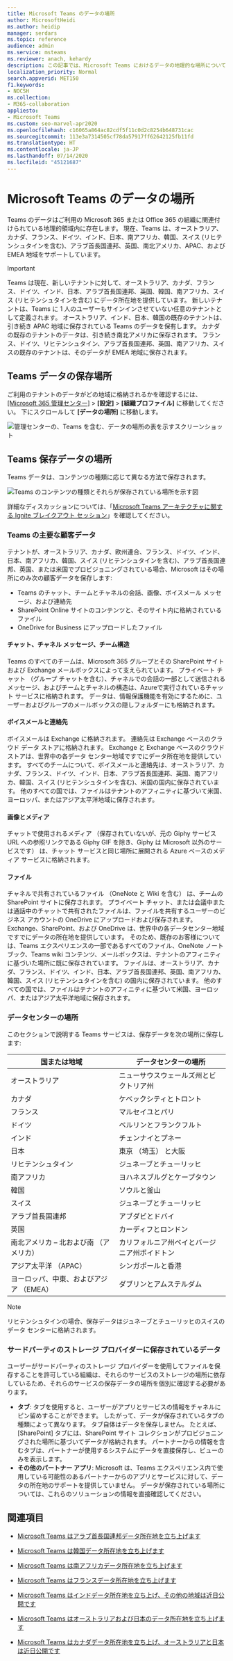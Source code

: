 ```yaml
---
title: Microsoft Teams のデータの場所
author: MicrosoftHeidi
ms.author: heidip
manager: serdars
ms.topic: reference
audience: admin
ms.service: msteams
ms.reviewer: anach, kehardy
description: この記事では、Microsoft Teams におけるデータの地理的な場所について説明します。
localization_priority: Normal
search.appverid: MET150
f1.keywords:
- NOCSH
ms.collection:
- M365-collaboration
appliesto:
- Microsoft Teams
ms.custom: seo-marvel-apr2020
ms.openlocfilehash: c16065a864ac82cdf5f11c0d2c8254b648731cac
ms.sourcegitcommit: 113e3a7314505cf78da57917ff62642125fb11fd
ms.translationtype: HT
ms.contentlocale: ja-JP
ms.lasthandoff: 07/14/2020
ms.locfileid: "45121687"
---
```

# <a name="location-of-data-in-microsoft-teams"></a>Microsoft Teams のデータの場所

Teams のデータはご利用の Microsoft 365 または Office 365 の組織に関連付けられている地理的領域内に存在します。 現在、Teams は、オーストラリア、カナダ、フランス、ドイツ、インド、日本、南アフリカ、韓国、スイス (リヒテンシュタインを含む)、アラブ首長国連邦、英国、南北アメリカ、APAC、および EMEA 地域をサポートしています。 

> [!IMPORTANT]
> Teams は現在、新しいテナントに対して、オーストラリア、カナダ、フランス、ドイツ、インド、日本、アラブ首長国連邦、英国、韓国、南アフリカ、スイス (リヒテンシュタインを含む) にデータ所在地を提供しています。
> 新しいテナントは、Teams に 1 人のユーザーもサインインさせていない任意のテナントとして定義されます。 オーストラリア、インド、日本、韓国の既存のテナントは、引き続き APAC 地域に保存されている Teams のデータを保有します。 カナダの既存のテナントのデータは、引き続き南北アメリカに保存されます。 フランス、ドイツ、リヒテンシュタイン、アラブ首長国連邦、英国、南アフリカ、スイスの既存のテナントは、そのデータが EMEA 地域に保存されます。

## <a name="where-your-teams-data-is-stored"></a>Teams データの保存場所

ご利用のテナントのデータがどの地域に格納されるかを確認するには、[[Microsoft 365 管理センター]](https://portal.office.com/adminportal/home) > **[設定]** > **[組織プロファイル]** に移動してください。 下にスクロールして **[データの場所]** に移動します。

![管理センターの、Teams を含む、データの場所の表を示すスクリーンショット](media/Overview_of_security_and_compliance_in_Microsoft_Teams_image5.png)

## <a name="location-of-teams-data-at-rest"></a>Teams 保存データの場所

Teams データは、コンテンツの種類に応じて異なる方法で保存されます。 

![Teams のコンテンツの種類とそれらが保存されている場所を示す図](media/location-of-data-storage-at-rest.png)

詳細なディスカッションについては、「[Microsoft Teams アーキテクチャに関する Ignite ブレイクアウト セッション](https://channel9.msdn.com/Events/Ignite/Microsoft-Ignite-Orlando-2017/BRK3071)」を確認してください。

### <a name="core-teams-customer-data"></a>Teams の主要な顧客データ

テナントが、オーストラリア、カナダ、欧州連合、フランス、ドイツ、インド、日本、南アフリカ、韓国、スイス (リヒテンシュタインを含む)、アラブ首長国連邦、英国、または米国でプロビジョニングされている場合、Microsoft はその場所にのみ次の顧客データを保存します:

- Teams のチャット、チームとチャネルの会話、画像、ボイスメール メッセージ、および連絡先
- SharePoint Online サイトのコンテンツと、そのサイト内に格納されているファイル
- OneDrive for Business にアップロードしたファイル

#### <a name="chat-channel-messages-team-structure"></a>チャット、チャネル メッセージ、チーム構造

Teams のすべてのチームは、Microsoft 365 グループとその SharePoint サイトおよび Exchange メールボックスによって支えられています。 プライベート チャット （グループ チャットを含む）、チャネルでの会話の一部として送信されるメッセージ、およびチームとチャネルの構造は、Azureで実行されているチャット サービスに格納されます。 データは、情報保護機能を有効にするために、ユーザーおよびグループのメールボックスの隠しフォルダーにも格納されます。

#### <a name="voicemail-and-contacts"></a>ボイスメールと連絡先

ボイスメールは Exchange に格納されます。 連絡先は Exchange ベースのクラウド データ ストアに格納されます。 Exchange と Exchange ベースのクラウド ストアは、世界中の各データ センター地域ですでにデータ所在地を提供しています。 すべてのチームについて、ボイスメールと連絡先は、オーストラリア、カナダ、フランス、ドイツ、インド、日本、アラブ首長国連邦、英国、南アフリカ、韓国、スイス (リヒテンシュタインを含む)、米国の国内に保存されています。 他のすべての国では、ファイルはテナントのアフィニティに基づいて米国、ヨーロッパ、またはアジア太平洋地域に保存されます。

#### <a name="images-and-media"></a>画像とメディア

チャットで使用されるメディア （保存されていないが、元の Giphy サービス URL への参照リンクである Giphy GIF を除き、Giphy は Microsoft 以外のサービスです） は、チャット サービスと同じ場所に展開される Azure ベースのメディア サービスに格納されます。

#### <a name="files"></a>ファイル

チャネルで共有されているファイル （OneNote と Wiki を含む） は、チームの SharePoint サイトに保存されます。 プライベート チャット、または会議中または通話中のチャットで共有されたファイルは、ファイルを共有するユーザーのビジネス アカウントの OneDrive にアップロードおよび保存されます。 Exchange、SharePoint、および OneDrive は、世界中の各データセンター地域ですでにデータの所在地を提供しています。 そのため、既存のお客様については、Teams エクスペリエンスの一部であるすべてのファイル、OneNote ノートブック、Teams wiki コンテンツ、メールボックスは、テナントのアフィニティに基づいた場所に既に保存されています。 ファイルは、オーストラリア、カナダ、フランス、ドイツ、インド、日本、アラブ首長国連邦、英国、南アフリカ、韓国、スイス (リヒテンシュタインを含む) の国内に保存されています。 他のすべての国では、ファイルはテナントのアフィニティに基づいて米国、ヨーロッパ、またはアジア太平洋地域に保存されます。

### <a name="datacenter-locations"></a>データセンターの場所

このセクションで説明する Teams サービスは、保存データを次の場所に保存します:

|国または地域  |データセンターの場所 |
|---------|---------|
|オーストラリア   |ニューサウスウェールズ州とビクトリア州         |
|カナダ    |ケベックシティとトロント         |
|フランス    |マルセイユとパリ         |
|ドイツ    |ベルリンとフランクフルト      |
|インド   |チェンナイとプネー        |
|日本    |東京 （埼玉） と大阪         |
|リヒテンシュタイン   |ジュネーブとチューリッヒ       |
|南アフリカ     |ヨハネスブルグとケープタウン         |
|韓国     |ソウルと釜山         |
|スイス    |ジュネーブとチューリッヒ       |
|アラブ首長国連邦     |アブダビとドバイ         |
|英国     | カーディフとロンドン        |
|南北アメリカ – 北および南 （アメリカ） |カリフォルニア州ベイとバージニア州ボイドトン       |
|アジア太平洋 （APAC）  |シンガポールと香港        |
|ヨーロッパ、中東、およびアジア （EMEA）   |ダブリンとアムステルダム        |

> [!NOTE]
> リヒテンシュタインの場合、保存データはジュネーブとチューリッヒのスイスのデータ センターに格納されます。

### <a name="data-stored-with-a-third-party-storage-provider"></a>サードパーティのストレージ プロバイダーに保存されているデータ

ユーザーがサードパーティのストレージ プロバイダーを使用してファイルを保存することを許可している組織は、それらのサービスのストレージの場所に依存しているため、それらのサービスの保存データの場所を個別に確認する必要があります。

- **タブ**: タブを使用すると、ユーザーがアプリとサービスの情報をチャネルにピン留めすることができます。 したがって、データが保存されているタブの種類によって異なります。 タブ自体はデータを保存しません。 たとえば、[SharePoint] タブには、SharePoint サイト コレクションがプロビジョニングされた場所に基づいてデータが格納されます。 パートナーからの情報を含むタブは、パートナーが使用するシステムにデータを直接保存し、ビューのみを表示します。
- **その他のパートナー アプリ**: Microsoft は、Teams エクスペリエンス内で使用している可能性のあるパートナーからのアプリとサービスに対して、データの所在地のサポートを提供していません。 データが保存されている場所については、これらのソリューションの情報を直接確認してください。

## <a name="see-also"></a>関連項目

- [Microsoft Teams はアラブ首長国連邦データ所在地を立ち上げます](https://techcommunity.microsoft.com/t5/Microsoft-Teams-Blog/Microsoft-Teams-launches-United-Arab-Emirates-Data-Residency/ba-p/980330)

- [Microsoft Teams は韓国データ所在地を立ち上げます](https://techcommunity.microsoft.com/t5/Microsoft-Teams-Blog/Microsoft-Teams-launches-South-Korea-Data-Residency/ba-p/789171)

- [Microsoft Teams は南アフリカデータ所在地を立ち上げます](https://techcommunity.microsoft.com/t5/Microsoft-Teams-Blog/Microsoft-Teams-launches-South-Africa-Data-Residency/ba-p/776611)

- [Microsoft Teams はフランスデータ所在地を立ち上げます](https://techcommunity.microsoft.com/t5/Microsoft-Teams-Blog/Microsoft-Teams-launches-France-Data-Residency/ba-p/364466)

- [Microsoft Teams はインドデータ所在地を立ち上げ、その他の地域は近日公開です](https://techcommunity.microsoft.com/t5/Microsoft-Teams-Blog/Microsoft-Teams-Launches-India-Data-Residency-other-geos-coming/ba-p/154083)

- [Microsoft Teams はオーストラリアおよび日本のデータ所在地を立ち上げます](https://techcommunity.microsoft.com/t5/Microsoft-Teams-Blog/Microsoft-Teams-Launches-Australia-and-Japan-Data-Residency/ba-p/237827)

- [Microsoft Teams はカナダデータ所在地を立ち上げ、オーストラリアと日本は近日公開です](https://techcommunity.microsoft.com/t5/Microsoft-Teams-Blog/Microsoft-Teams-Launches-Canada-Data-Residency-Australia-and/ba-p/227178)
